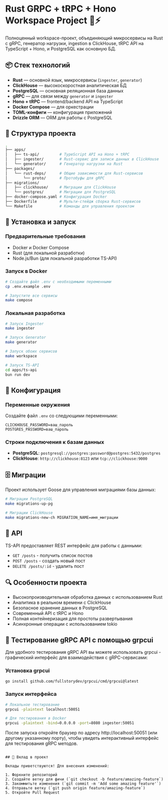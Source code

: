 # Rust GRPC + tRPC + Hono Workspace Project 🦀⚡️

Полноценный workspace-проект, объединяющий микросервисы на Rust с gRPC, генератор нагрузки, ingestion в ClickHouse, tRPC API на TypeScript + Hono, и PostgreSQL как основную БД.

## 📦 Стек технологий

- **Rust** — основной язык, микросервисы (`ingester`, `generator`)
- **ClickHouse** — высокоскоростная аналитическая БД
- **PostgreSQL** — основная реляционная база данных
- **gRPC** — для связи между `generator` и `ingester`
- **Hono + tRPC** — frontend/backend API на TypeScript
- **Docker Compose** — для оркестрации
- **TOML-конфиги** — конфигурация приложений
- **Drizzle ORM** — ORM для работы с PostgreSQL

## 📁 Структура проекта

```bash
.
├── apps/
│   ├── ts-api/         # TypeScript API на Hono + tRPC
│   ├── ingester/       # Rust-сервис для записи данных в ClickHouse
│   └── generator/      # Генератор нагрузки на Rust
├── packages/
│   └── rust-deps/      # Общие зависимости для Rust-сервисов
│       └── proto/      # Протобуфы для gRPC
├── migrations/
│   ├── clickhouse/     # Миграции для ClickHouse
│   └── postgres/       # Миграции для PostgreSQL
├── docker-compose.yaml # Конфигурация Docker
├── Dockerfile          # Мульти-стейдж сборка Rust-сервисов
└── Makefile            # Команды для управления проектом
```

## 🚀 Установка и запуск

### Предварительные требования

- Docker и Docker Compose
- Rust (для локальной разработки)
- Node.js/Bun (для локальной разработки TS-API)

### Запуск в Docker

```bash
# Создайте файл .env с необходимыми переменными
cp .env.example .env

# Запустите все сервисы
make compose
```

### Локальная разработка

```bash
# Запуск Ingester
make ingester

# Запуск Generator
make generator

# Запуск обоих сервисов
make workspace

# Запуск TS-API
cd apps/ts-api
bun run dev
```

## 🔧 Конфигурация

### Переменные окружения

Создайте файл `.env` со следующими переменными:

```
CLICKHOUSE_PASSWORD=ваш_пароль
POSTGRES_PASSWORD=ваш_пароль
```

### Строки подключения к базам данных

- **PostgreSQL**: `postgresql://postgres:password@postgres:5432/postgres`
- **ClickHouse**: `http://clickhouse:8123` или `tcp://clickhouse:9000`

## 🗄️ Миграции

Проект использует Goose для управления миграциями базы данных:

```bash
# Миграции PostgreSQL
make migrations-up-pg

# Миграции ClickHouse
make migrations-new-ch MIGRATION_NAME=имя_миграции
```

## 📝 API

TS-API предоставляет REST интерфейс для работы с данными:

- `GET /posts` - получить список постов
- `POST /posts` - создать новый пост
- `DELETE /posts/:id` - удалить пост

## 🔍 Особенности проекта

- Высокопроизводительная обработка данных с использованием Rust
- Аналитика в реальном времени с ClickHouse
- Безопасное хранение данных в PostgreSQL
- Современный API с tRPC и Hono
- Полная контейнеризация для простоты развертывания
- Асинхронные операции с использованием tokio

## 📡 Тестирование gRPC API с помощью grpcui

Для удобного тестирования gRPC API вы можете использовать grpcui - графический интерфейс для взаимодействия с gRPC-сервисами:

### Установка grpcui

```bash
go install github.com/fullstorydev/grpcui/cmd/grpcui@latest
```

### Запуск интерфейса

```bash
# Локальное тестирование
grpcui -plaintext localhost:50051

# Для тестирования в Docker
grpcui -plaintext -bind=0.0.0.0 -port=8080 ingester:50051
```

После запуска откройте браузер по адресу http://localhost:50051 (или другому указанному порту), чтобы увидеть интерактивный интерфейс для тестирования gRPC методов.

```

## 🤝 Вклад в проект

Вклады приветствуются! Для внесения изменений:

1. Форкните репозиторий
2. Создайте ветку для фичи (`git checkout -b feature/amazing-feature`)
3. Закоммитьте изменения (`git commit -m 'Add some amazing feature'`)
4. Отправьте ветку (`git push origin feature/amazing-feature`)
5. Откройте Pull Request
```

